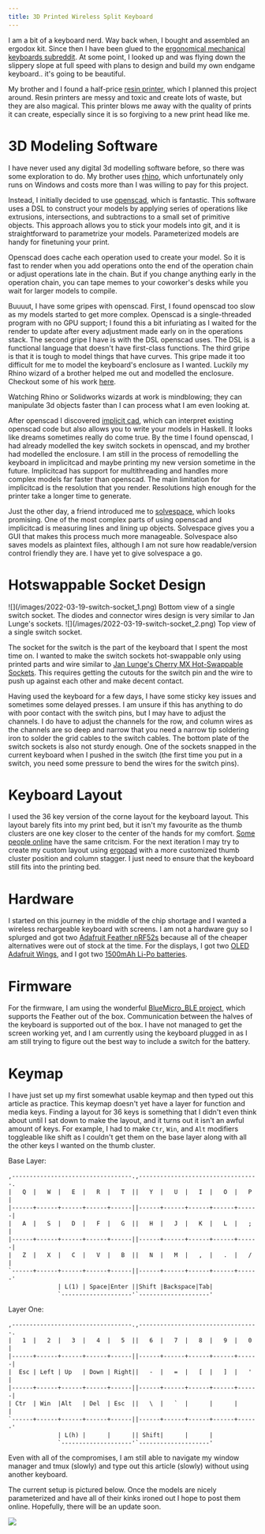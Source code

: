 ```yaml
---
title: 3D Printed Wireless Split Keyboard
---
```


I am a bit of a keyboard nerd.
Way back when, I bought and assembled an ergodox kit.
Since then I have been glued to the [ergonomical mechanical keyboards subreddit](https://www.reddit.com/r/ErgoMechKeyboards/).
At some point, I looked up and was flying down the slippery slope at full speed with plans to design and build my own endgame keyboard.. it's going to be beautiful.

My brother and I found a half-price [resin printer](https://www.creality3dofficial.com/products/ld-002h-resin-3d-printer), which I planned this project around. Resin printers are messy and toxic and create lots of waste, but they are also magical. This printer blows me away with the quality of prints it can create, especially since it is so forgiving to a new print head like me.

# 3D Modeling Software

I have never used any digital 3d modelling software before, so there was some exploration to do.
My brother uses [rhino](https://www.creality3dofficial.com/products/ld-002h-resin-3d-printer), which unfortunately only runs on Windows and costs more than I was willing to pay for this project.

Instead, I initially decided to use [openscad](https://openscad.org/), which is fantastic.
This software uses a DSL to construct your models by applying series of operations like extrusions, intersections, and subtractions to a small set of primitive objects.
This approach allows you to stick your models into git, and it is straightforward to parametrize your models. Parameterized models are handy for finetuning your print.


<span class="marginnote">
Openscad does cache each operation used to create your model. So it is fast to render when you add operations onto the end of the operation chain or adjust operations late in the chain. But if you change anything early in the operation chain, you can tape memes to your coworker's desks while you wait for larger models to compile.
</span>

Buuuut, I have some gripes with openscad.
First, I found openscad too slow as my models started to get more complex.
Openscad is a single-threaded program with no GPU support; I found this a bit infuriating as I waited for the render to update after every adjustment made early on in the operations stack.
The second gripe I have is with the DSL openscad uses. The DSL is a functional language that doesn't have first-class functions. The third gripe is that it is tough to model things that have curves. This gripe made it too difficult for me to model the keyboard's enclosure as I wanted. Luckily my Rhino wizard of a brother helped me out and modelled the enclosure. Checkout some of his work [here](https://www.bildhaus.ca/).


<span class="marginnote">
Watching Rhino or Solidworks wizards at work is mindblowing; they can manipulate 3d objects faster than I can process what I am even looking at.
</span>

After openscad I discovered [implicit cad](http://www.implicitcad.org/), which can interpret existing openscad code but also allows you to write your models in Haskell. It looks like dreams sometimes really do come true.
By the time I found openscad, I had already modelled the key switch sockets in openscad, and my brother had modelled the enclosure. I am still in the process of remodelling the keyboard in implicitcad and maybe printing my new version sometime in the future.
Implicitcad has support for multithreading and handles more complex models far faster than openscad. The main limitation for implicitcad is the resolution that you render. Resolutions high enough for the printer take a longer time to generate.

Just the other day, a friend introduced me to 
[solvespace](https://solvespace.com/index.pl), which looks promising. One of the most complex parts of using openscad and implicitcad is measuring lines and lining up objects. Solvespace gives you a GUI that makes this process much more manageable. Solvespace also saves models as plaintext files, although I am not sure how readable/version control friendly they are. I have yet to give solvespace a go.

# Hotswappable Socket Design

<span class="marginnote">
![](/images/2022-03-19-switch-socket_1.png)
Bottom view of a single switch socket. The diodes and
connector wires design is very similar to Jan Lunge's sockets.
</span>
<span class="marginnote">
![](/images/2022-03-19-switch-socket_2.png)
Top view of a single switch socket.
</span>

The socket for the switch is the part of the keyboard that I spent the most time on.
I wanted to make the switch sockets hot-swappable only using printed parts and wire similar to [Jan Lunge's Cherry MX Hot-Swappable
Sockets](https://www.youtube.com/watch?v=v9r5DKZLz68&t=256s). This requires getting the cutouts for the switch pin and the wire to push up against each other and make decent contact.

Having used the keyboard for a few days, I have some sticky
key issues and sometimes some delayed presses. I am unsure if this has
anything to do with poor contact with the switch pins, but I may have
to adjust the channels. I do have to adjust the channels for
the row, and column wires as the channels are so deep and narrow that
you need a narrow tip soldering iron to solder the grid cables to the
switch cables.
The bottom plate of the switch sockets is also not sturdy enough. One of the sockets snapped in the current keyboard when I pushed in the switch (the first time you put in a switch, you need some pressure to bend the wires for the switch pins).

# Keyboard Layout

I used the 36 key version of the
corne layout for the keyboard layout. This layout barely fits into my print
bed, but it isn't my favourite as the thumb clusters are one
key closer to the center of the hands for my comfort. [Some people
online](https://www.reddit.com/r/ErgoMechKeyboards/comments/lzxtre/corne_thumb_cluster_placement/)
have the same critcism. For the next iteration I may try to create
my custom layout using [ergopad](https://www.ergopad.io/) with a more
customized thumb cluster position and column stagger. I just need
to ensure that the keyboard still fits into the printing bed.

# Hardware

I started on this journey in the middle of the chip shortage and I wanted a wireless rechargeable keyboard with screens.
I am not a hardware guy so I splurged and got two [Adafruit Feather nRF52s](https://www.adafruit.com/product/3406) because all of the cheaper alternatives were out of stock at the time.
For the displays, I got two [OLED Adafruit Wings](https://www.adafruit.com/product/4650), and I got two [1500mAh Li-Po batteries](https://www.mikroe.com/li-polymer-battery-37v-1500mah).

# Firmware

For the firmware, I am using the wonderful [BlueMicro_BLE project](http://bluemicro.jpconstantineau.com/), which supports the Feather out of the box. Communication between the halves of the keyboard is supported out of the box. I have not managed to get the screen working yet, and I am currently using the keyboard plugged in as I am still trying to figure out the best way to include a switch for the battery.

# Keymap

I have just set up my first somewhat usable keymap and then typed out this article as practice.
This keymap doesn't yet have a layer for function and media keys.
Finding a layout for 36 keys is something that I didn't even think about until I sat down to make the layout, and it turns out it isn't an awful amount of keys. For example, I had to make `Ctr`, `Win`, and `Alt` modifiers toggleable like shift as I couldn't get them on the base layer along with all the other keys I wanted on the thumb cluster.

Base Layer:
```
,----------------------------------.,----------------------------------.
|   Q  |   W  |   E  |   R  |   T  ||   Y  |   U  |   I  |   O  |   P  |
|------+------+------+------+------||------+------+------+------+------|
|   A  |   S  |   D  |   F  |   G  ||   H  |   J  |   K  |   L  |   ;  |
|------+------+------+------+------||------+------+------+------+------|
|   Z  |   X  |   C  |   V  |   B  ||   N  |   M  |   ,  |   .  |   /  |
`------+------+------+------+------||------+------+------+------+------'
              | L(1) | Space|Enter ||Shift |Backspace|Tab|
              `--------------------'`--------------------'
```
Layer One:
```
,----------------------------------.,----------------------------------.
|   1  |   2  |   3  |   4  |   5  ||   6  |   7  |   8  |   9  |   0  |
|------+------+------+------+------||------+------+------+------+------|
|  Esc | Left | Up   | Down | Right||   -  |   =  |   [  |   ]  |   '  |
|------+------+------+------+------||------+------+------+------+------|
| Ctr  | Win  |Alt   | Del  | Esc  ||   \  |   `  |      |      |      |
`------+------+------+------+------||------+------+------+------+------'
              | L(h) |      |      || Shift|      |      |
              `--------------------'`--------------------'
```

Even with all of the compromises, I am still able to navigate my window
manager and tmux (slowly) and type out this article (slowly) without
using another keyboard.

The current setup is pictured below. Once the models are nicely parameterized and have all of their kinks ironed out I hope to post them online. Hopefully, there will be an update soon.

![](/images/2022-07-31-assembled-board.jpg)
